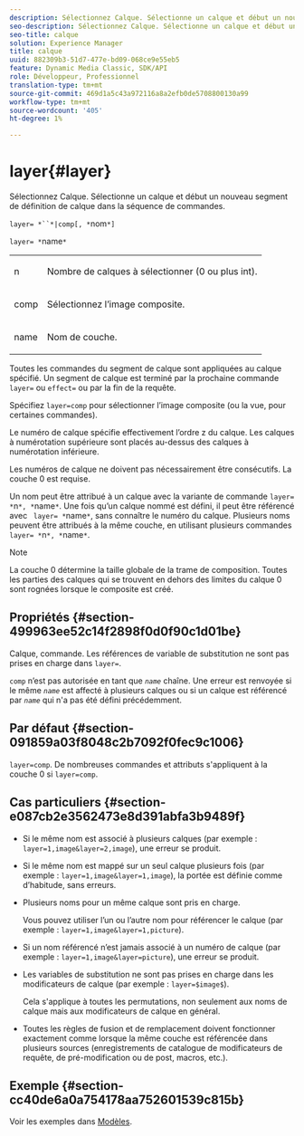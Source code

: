 ```yaml
---
description: Sélectionnez Calque. Sélectionne un calque et début un nouveau segment de définition de calque dans la séquence de commandes.
seo-description: Sélectionnez Calque. Sélectionne un calque et début un nouveau segment de définition de calque dans la séquence de commandes.
seo-title: calque
solution: Experience Manager
title: calque
uuid: 882309b3-51d7-477e-bd09-068ce9e55eb5
feature: Dynamic Media Classic, SDK/API
role: Développeur, Professionnel
translation-type: tm+mt
source-git-commit: 469d1a5c43a972116a8a2efb0de5708800130a99
workflow-type: tm+mt
source-wordcount: '405'
ht-degree: 1%

---
```



# layer{#layer}

Sélectionnez Calque. Sélectionne un calque et début un nouveau segment de définition de calque dans la séquence de commandes.

`layer= *``*|comp[, *`nom`*]`

`layer= *`name`*`

<table id="simpletable_22DE3365A6454949B0D30C6D7110476E"> 
 <tr class="strow"> 
  <td class="stentry"> <p><span class="codeph"> <span class="varname"> n</span></span> </p></td> 
  <td class="stentry"> <p>Nombre de calques à sélectionner (0 ou plus int). </p></td> 
 </tr> 
 <tr class="strow"> 
  <td class="stentry"> <p><span class="codeph"> comp</span> </p></td> 
  <td class="stentry"> <p>Sélectionnez l’image composite. </p></td> 
 </tr> 
 <tr class="strow"> 
  <td class="stentry"> <p><span class="codeph"> <span class="varname"> name</span></span> </p></td> 
  <td class="stentry"> <p>Nom de couche. </p></td> 
 </tr> 
</table>

Toutes les commandes du segment de calque sont appliquées au calque spécifié. Un segment de calque est terminé par la prochaine commande `layer=` ou `effect=` ou par la fin de la requête.

Spécifiez `layer=comp` pour sélectionner l’image composite (ou la vue, pour certaines commandes).

Le numéro de calque spécifie effectivement l’ordre z du calque. Les calques à numérotation supérieure sont placés au-dessus des calques à numérotation inférieure.

Les numéros de calque ne doivent pas nécessairement être consécutifs. La couche 0 est requise.

Un nom peut être attribué à un calque avec la variante de commande `layer= *`n`*, *`name`*`. Une fois qu’un calque nommé est défini, il peut être référencé avec ` layer= *`name`*`, sans connaître le numéro du calque. Plusieurs noms peuvent être attribués à la même couche, en utilisant plusieurs commandes `layer= *`n`*, *`name`*`.

>[!NOTE]
>
>La couche 0 détermine la taille globale de la trame de composition. Toutes les parties des calques qui se trouvent en dehors des limites du calque 0 sont rognées lorsque le composite est créé.

## Propriétés {#section-499963ee52c14f2898f0d0f90c1d01be}

Calque, commande. Les références de variable de substitution ne sont pas prises en charge dans `layer=`.

`comp` n’est pas autorisée en tant que  *`name`* chaîne. Une erreur est renvoyée si le même *`name`* est affecté à plusieurs calques ou si un calque est référencé par *`name`* qui n&#39;a pas été défini précédemment.

## Par défaut {#section-091859a03f8048c2b7092f0fec9c1006}

`layer=comp`. De nombreuses commandes et attributs s&#39;appliquent à la couche 0 si `layer=comp`.

## Cas particuliers {#section-e087cb2e3562473e8d391abfa3b9489f}

* Si le même nom est associé à plusieurs calques (par exemple : `layer=1,image&layer=2,image`), une erreur se produit.
* Si le même nom est mappé sur un seul calque plusieurs fois (par exemple : `layer=1,image&layer=1,image`), la portée est définie comme d’habitude, sans erreurs.
* Plusieurs noms pour un même calque sont pris en charge.

   Vous pouvez utiliser l’un ou l’autre nom pour référencer le calque (par exemple : `layer=1,image&layer=1,picture`).
* Si un nom référencé n’est jamais associé à un numéro de calque (par exemple : `layer=1,image&layer=picture`), une erreur se produit.
* Les variables de substitution ne sont pas prises en charge dans les modificateurs de calque (par exemple : `layer=$image$`).

   Cela s&#39;applique à toutes les permutations, non seulement aux noms de calque mais aux modificateurs de calque en général.

* Toutes les règles de fusion et de remplacement doivent fonctionner exactement comme lorsque la même couche est référencée dans plusieurs sources (enregistrements de catalogue de modificateurs de requête, de pré-modification ou de post, macros, etc.).

## Exemple {#section-cc40de6a0a754178aa752601539c815b}

Voir les exemples dans [Modèles](../../../../../is-api/http-ref/image-serving-api-ref/c-http-protocol-reference/c-templates/c-templates.md#concept-3cd2d2adae0e41b2979b9640244d4d3e).
